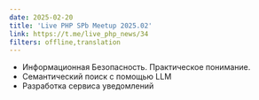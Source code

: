 ```yaml
---
date: 2025-02-20
title: 'Live PHP SPb Meetup 2025.02'
link: https://t.me/live_php_news/34
filters: offline,translation
---
```


- Информационная Безопасность. Практическое понимание.
- Семантический поиск с помощью LLM
- Разработка сервиса уведомлений

